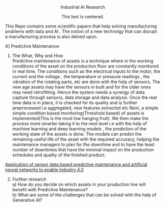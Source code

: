 <p style="text-align: center;">Industrial AI Research</p>

<p style="text-align: center;">This text is centered.</p>
                                                        
This Repo contains some scientific papers that help solving manufacturing problems with data and AI . The notion of a new technolgy that can disrupt a manufacturing process is also delved upon.

A] Predictive Maintenance:  
1. The What, Why and How    
Predictive maintenance of assets is a technique where in the working conditions of the asset on the production floor are constantly monitored in real time. The conditions such as the electrical inputs to the motor, the current and the voltage , the temperature or pressure readings , the vibration of the rotating parts, etc  are done with the help of sensors. The new age assets may have the sensors in built and for the older ones may need retrofitting. Hence the system needs a synergy of data capture through sensors, data storage and data analysis. 
Once the real time data is in place, it is checked for its quality and is further preprocessed i.e aggregated, new features extracted etc
Next, a simple simple condition based monitoring(Threshold based) of assets is implemented(This is the most low hanging fruit). We then make the process more smarter taking it to the next level i.e  with the help of machine learning and deep learning models , the prediction of the working state of the assets is done. The models can predict the remaining useful life of the asset with the required accuracy, helping the maintenance managers to plan for the downtime and to have the least number of downtimes that have the minimal impact on the production schedules and quality of the finished product. 

<a href="https://link.springer.com/article/10.1007/s40436-022-00433-x">Application of sensor data based predictive maintenance and artificial neural networks to enable Industry 4.0</a>





2. Further research    
   a) How do you decide on which assets in your production line will benefit with Predictive Maintenance?  
   b) What are some of the challenges that can be solved with the help of Generative AI?  
